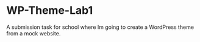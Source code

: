 # WP-Theme-Lab1

A submission task for school where Im going to create a WordPress theme from a mock website. 
